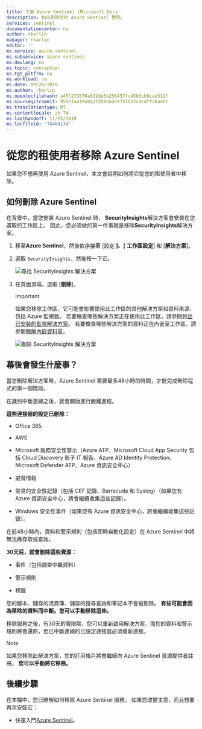 ```yaml
---
title: 下架 Azure Sentinel |Microsoft Docs
description: 如何刪除您的 Azure Sentinel 實例。
services: sentinel
documentationcenter: na
author: rkarlin
manager: rkarlin
editor: ''
ms.service: azure-sentinel
ms.subservice: azure-sentinel
ms.devlang: na
ms.topic: conceptual
ms.tgt_pltfrm: na
ms.workload: na
ms.date: 09/26/2019
ms.author: rkarlin
ms.openlocfilehash: a45f273078a622de5e256457fc45b6cb6cae512f
ms.sourcegitcommit: 95931aa19a9a2f208dedc9733b22c4cdff38addc
ms.translationtype: MT
ms.contentlocale: zh-TW
ms.lasthandoff: 11/25/2019
ms.locfileid: "74464134"
---
```

# <a name="remove-azure-sentinel-from-your-tenant"></a>從您的租使用者移除 Azure Sentinel

如果您不想再使用 Azure Sentinel，本文會說明如何將它從您的租使用者中移除。

## <a name="how-to-delete-azure-sentinel"></a>如何刪除 Azure Sentinel

在背景中，當您安裝 Azure Sentinel 時， **SecurityInsights**解決方案會安裝在您選取的工作區上。 因此，您必須做的第一件事就是移除**SecurityInsights**解決方案。

1.  移至**Azure Sentinel**，然後依序接著 [設定 **]、[** **工作區設定**] 和 [**解決方案**]。

2.  選取 `SecurityInsights`，然後按一下它。

    ![尋找 SecurityInsights 解決方案](media/offboard/find-solution.png)

3.  在頁面頂端，選取 [**刪除**]。

    > [!IMPORTANT]
    > 如果您移除工作區，它可能會影響使用此工作區的其他解決方案和資料來源，包括 Azure 監視器。 若要檢查哪些解決方案正在使用此工作區，請參閱[列出已安裝的監視解決方案](../azure-monitor/insights/solutions.md#list-installed-monitoring-solutions)。 若要檢查哪些解決方案的資料正在內嵌至工作區，請參閱[瞭解內嵌資料量](../azure-monitor/platform/manage-cost-storage.md#understanding-ingested-data-volume)。

    ![刪除 SecurityInsights 解決方案](media/offboard/delete-solution.png)

## <a name="what-happens-behind-the-scenes"></a>幕後會發生什麼事？

當您刪除解決方案時，Azure Sentinel 需要最多48小時的時間，才能完成刪除程式的第一個階段。

在識別中斷連線之後，就會開始進行脫離進程。

**這些連接器的設定已刪除：**
-   Office 365

-   AWS

-   Microsoft 服務安全性警示（Azure ATP，Microsoft Cloud App Security 包括 Cloud Discovery 影子 IT 報告、Azure AD Identity Protection、Microsoft Defender ATP、Azure 資訊安全中心）

-   威脅情報

-   常見的安全性記錄（包括 CEF 記錄、Barracuda 和 Syslog）（如果您有 Azure 資訊安全中心，將會繼續收集這些記錄）。

-   Windows 安全性事件（如果您有 Azure 資訊安全中心，將會繼續收集這些記錄）。

在前48小時內，資料和警示規則（包括即時自動化設定）在 Azure Sentinel 中將無法再存取或查詢。

**30天后，就會刪除這些資源：**

-   事件（包括調查中繼資料）

-   警示規則

-   標籤

您的腳本、儲存的活頁簿、儲存的搜尋查詢和筆記本不會被刪除。 **有些可能會因為移除的資料而中斷。您可以手動移除這些。**

移除服務之後，有30天的寬限期，您可以重新啟用解決方案，而您的資料和警示規則將會還原，但已中斷連線的已設定連接器必須重新連接。

> [!NOTE]
> 如果您移除此解決方案，您的訂用帳戶將會繼續向 Azure Sentinel 資源提供者註冊。 **您可以手動將它移除。**




## <a name="next-steps"></a>後續步驟
在本檔中，您已瞭解如何移除 Azure Sentinel 服務。 如果您改變主意，而且想要再次安裝它：
- 快速入門[Azure Sentinel](quickstart-onboard.md)。


